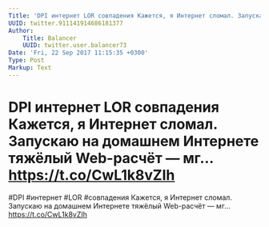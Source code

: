 ```yaml
---
Title: 'DPI интернет LOR совпадения Кажется, я Интернет сломал. Запускаю на домашнем Интернете тяжёлый Web-расчёт — мг… https://t.co/CwL1k8vZIh'
UUID: twitter.911141914686181377
Author:
    Title: Balancer
    UUID: twitter.user.balancer73
Date: 'Fri, 22 Sep 2017 11:15:35 +0300'
Type: Post
Markup: Text
---
```


# DPI интернет LOR совпадения Кажется, я Интернет сломал. Запускаю на домашнем Интернете тяжёлый Web-расчёт — мг… https://t.co/CwL1k8vZIh

#DPI #интернет #LOR #совпадения Кажется, я Интернет сломал.
Запускаю на домашнем Интернете тяжёлый Web-расчёт — мг…
https://t.co/CwL1k8vZIh